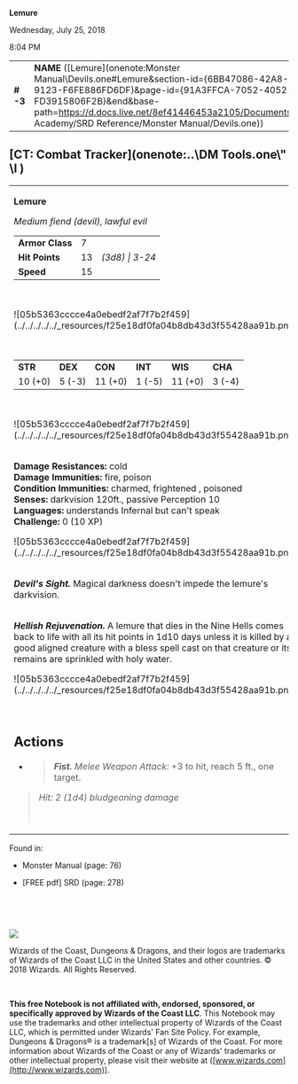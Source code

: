 
**Lemure**

Wednesday, July 25, 2018

8:04 PM

|           |                                                                                                                                                                                                                                                                                            |       |        |        |     |       |       |
|-----------|--------------------------------------------------------------------------------------------------------------------------------------------------------------------------------------------------------------------------------------------------------------------------------------------|-------|--------|--------|-----|-------|-------|
| **\# -3** | **NAME** ([Lemure](onenote:Monster Manual\\Devils.one#Lemure&section-id={6BB47086-42A8-43D0-9123-F6FE886FD6DF}&page-id={91A3FFCA-7052-4052-A11B-FD3915806F2B}&end&base-path=https://d.docs.live.net/8ef41446453a2105/Documents/Adventure Academy/SRD Reference/Monster Manual/Devils.one)) | **7** | **13** | **13** | \-  | Notes | 10 XP |

## [CT: Combat Tracker](onenote:..\\DM Tools.one\\" \l )

<table><tbody><tr class="odd"><td><p><strong>Lemure</strong></p><p><em>Medium fiend (devil), lawful evil<br />
</em></p><table><tbody><tr class="odd"><td><strong>Armor Class</strong></td><td>7</td><td> </td></tr><tr class="even"><td><strong>Hit Points</strong></td><td>13</td><td><em>(3d8) | 3-24</em></td></tr><tr class="odd"><td><strong>Speed</strong></td><td>15</td><td> </td></tr></tbody></table><p> </p><p>![05b5363cccce4a0ebedf2af7f7b2f459](../../../../../_resources/f25e18df0fa04b8db43d3f55428aa91b.png)</p><p> </p><table><tbody><tr class="odd"><td><strong>STR</strong></td><td><strong>DEX</strong></td><td><strong>CON</strong></td><td><strong>INT</strong></td><td><strong>WIS</strong></td><td><strong>CHA</strong></td></tr><tr class="even"><td>10 (+0)</td><td>5 (-3)</td><td>11 (+0)</td><td>1 (-5)</td><td>11 (+0)</td><td>3 (-4)</td></tr></tbody></table><p> </p><p>![05b5363cccce4a0ebedf2af7f7b2f459](../../../../../_resources/f25e18df0fa04b8db43d3f55428aa91b.png)</p><p><strong><br />
Damage Resistances:</strong> cold<br />
<strong>Damage Immunities:</strong> fire, poison<br />
<strong>Condition Immunities:</strong> charmed, frightened , poisoned<br />
<strong>Senses:</strong> darkvision 120ft., passive Perception 10<br />
<strong>Languages:</strong> understands Infernal but can't speak<br />
<strong>Challenge:</strong> 0 (10 XP)</p><p>![05b5363cccce4a0ebedf2af7f7b2f459](../../../../../_resources/f25e18df0fa04b8db43d3f55428aa91b.png)</p><p><em><strong><br />
Devil's Sight.</strong></em> Magical darkness doesn't impede the lemure's darkvision.</p><p><em><strong><br />
Hellish Rejuvenation.</strong></em> A lemure that dies in the Nine Hells comes back to life with all its hit points in 1d10 days unless it is killed by a good aligned creature with a bless spell cast on that creature or its remains are sprinkled with holy water.</p><p>![05b5363cccce4a0ebedf2af7f7b2f459](../../../../../_resources/f25e18df0fa04b8db43d3f55428aa91b.png)</p><p> </p><h2 id="actions"><strong>Actions</strong></h2><ul><li><blockquote><p><em><strong>Fist.</strong> Melee Weapon Attack:</em> +3 to hit, reach 5 ft., one target.</p></blockquote></li></ul><blockquote><p><em>Hit: 2 (1d4) bludgeoning damage</em></p><p> </p></blockquote></td></tr></tbody></table>

Found in:

-   Monster Manual (page: 76)

-   \[FREE pdf\] SRD (page: 278)

 

 

![](tmp\media\image2.png)

Wizards of the Coast, Dungeons & Dragons, and their logos are trademarks of Wizards of the Coast LLC in the United States and other countries. © 2018 Wizards. All Rights Reserved.

 

**This free Notebook is not affiliated with, endorsed, sponsored, or specifically approved by Wizards of the Coast LLC**. This Notebook may use the trademarks and other intellectual property of Wizards of the Coast LLC, which is permitted under Wizards' Fan Site Policy. For example, Dungeons & Dragons® is a trademark\[s\] of Wizards of the Coast. For more information about Wizards of the Coast or any of Wizards' trademarks or other intellectual property, please visit their website at ([www.wizards.com](http://www.wizards.com)).
